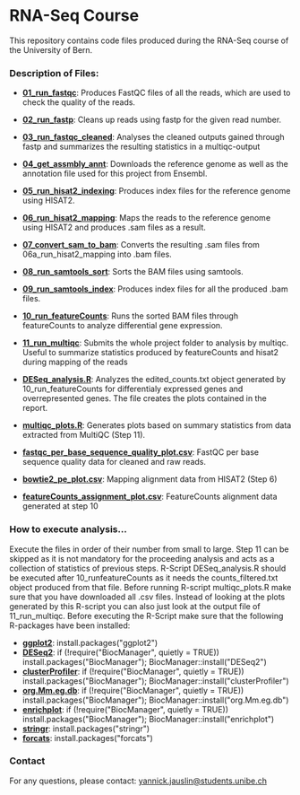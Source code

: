 # RNA-Seq Course

This repository contains code files produced during the RNA-Seq course of the University of Bern.

### Description of Files:
- **[01_run_fastqc](01_run_fastqc)**: Produces FastQC files of all the reads, which are used to check the quality of the reads.
  
- **[02_run_fastp](02_run_fastp)**: Cleans up reads using fastp for the given read number.

- **[03_run_fastqc_cleaned](03_run_fastqc_cleaned)**: Analyses the cleaned outputs gained through fastp and summarizes the resulting statistics in a multiqc-output
  
- **[04_get_assmbly_annt](04_get_assmbly_annt)**: Downloads the reference genome as well as the annotation file used for this project from Ensembl.
  
- **[05_run_hisat2_indexing](05_run_hisat2_indexing)**: Produces index files for the reference genome using HISAT2.
  
- **[06_run_hisat2_mapping](06_run_hisat2_mapping)**: Maps the reads to the reference genome using HISAT2 and produces .sam files as a result.
   
- **[07_convert_sam_to_bam](07_convert_sam_to_bam)**: Converts the resulting .sam files from 06a_run_hisat2_mapping into .bam files.
  
- **[08_run_samtools_sort](08_run_samtools_sort)**: Sorts the BAM files using samtools.
  
- **[09_run_samtools_index](09_run_samtools_index)**: Produces index files for all the produced .bam files.
  
- **[10_run_featureCounts](10_run_featureCounts)**: Runs the sorted BAM files through featureCounts to analyze differential gene expression.
  
- **[11_run_multiqc](11_run_multiqc)**: Submits the whole project folder to analysis by multiqc. Useful to summarize statistics produced by featureCounts and hisat2 during mapping of the reads

- **[DESeq_analysis.R](DESeq_analysis.R)**: Analyzes the edited_counts.txt object generated by 10_run_featureCounts for differentialy expressed genes and overrepresented genes. The file creates the plots contained in the report.

- **[multiqc_plots.R](multiqc_plots.R)**: Generates plots based on summary statistics from data extracted from MultiQC (Step 11).
- **[fastqc_per_base_sequence_quality_plot.csv](fastqc_per_base_sequence_quality_plot.csv)**: FastQC per base sequence quality data for cleaned and raw reads.
- **[bowtie2_pe_plot.csv](bowtie2_pe_plot.csv)**: Mapping alignment data from HISAT2 (Step 6)
- **[featureCounts_assignment_plot.csv](featureCounts_assignment_plot.csv)**: FeatureCounts alignment data generated at step 10 

### How to execute analysis...
Execute the files in order of their number from small to large. Step 11 can be skipped as it is not mandatory for the proceeding analysis and acts as a collection of statistics of previous steps. R-Script DESeq_analysis.R should be executed after 10_runfeatureCounts as it needs the counts_filtered.txt object produced from that file. Before running R-script multiqc_plots.R make sure that you have downloaded all .csv files. Instead of looking at the plots generated by this R-script you can also just look at the output file of 11_run_multiqc.
Before executing the R-Script make sure that the following R-packages have been installed:
- **[ggplot2](https://ggplot2.tidyverse.org)**: install.packages("ggplot2")
-  **[DESeq2](https://bioconductor.org/packages/release/bioc/html/DESeq2.html)**: if (!require("BiocManager", quietly = TRUE)) install.packages("BiocManager"); BiocManager::install("DESeq2")
-  **[clusterProfiler](https://bioconductor.org/packages/release/bioc/html/clusterProfiler.html)**: if (!require("BiocManager", quietly = TRUE)) install.packages("BiocManager"); BiocManager::install("clusterProfiler")
-  **[org.Mm.eg.db](https://bioconductor.org/packages/release/data/annotation/html/org.Mm.eg.db.html)**: if (!require("BiocManager", quietly = TRUE)) install.packages("BiocManager"); BiocManager::install("org.Mm.eg.db")
-  **[enrichplot](https://bioconductor.org/packages/release/bioc/html/enrichplot.html)**: if (!require("BiocManager", quietly = TRUE)) install.packages("BiocManager"); BiocManager::install("enrichplot")
-  **[stringr](https://stringr.tidyverse.org)**: install.packages("stringr")
-  **[forcats](https://forcats.tidyverse.org)**: install.packages("forcats")

### Contact

For any questions, please contact: yannick.jauslin@students.unibe.ch

